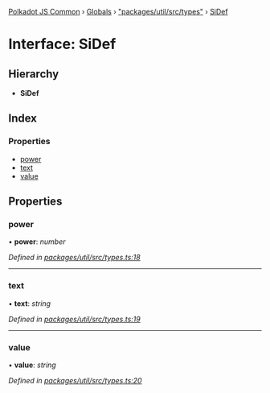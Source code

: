[Polkadot JS Common](../README.md) › [Globals](../globals.md) › ["packages/util/src/types"](../modules/_packages_util_src_types_.md) › [SiDef](_packages_util_src_types_.sidef.md)

# Interface: SiDef

## Hierarchy

* **SiDef**

## Index

### Properties

* [power](_packages_util_src_types_.sidef.md#power)
* [text](_packages_util_src_types_.sidef.md#text)
* [value](_packages_util_src_types_.sidef.md#value)

## Properties

###  power

• **power**: *number*

*Defined in [packages/util/src/types.ts:18](https://github.com/polkadot-js/common/blob/e5dd55e4/packages/util/src/types.ts#L18)*

___

###  text

• **text**: *string*

*Defined in [packages/util/src/types.ts:19](https://github.com/polkadot-js/common/blob/e5dd55e4/packages/util/src/types.ts#L19)*

___

###  value

• **value**: *string*

*Defined in [packages/util/src/types.ts:20](https://github.com/polkadot-js/common/blob/e5dd55e4/packages/util/src/types.ts#L20)*
